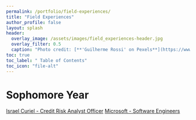 ```yaml
---
permalink: /portfolio/field-experiences/
title: "Field Experiences"
author_profile: false
layout: splash
header:
  overlay_image: /assets/images/field_experiences-header.jpg 
  overlay_filter: 0.5
  caption: "Photo credit: [**'Guilherme Rossi' on Pexels**](https://www.pexels.com/photo/yellow-school-bus-on-road-1755685/)"
toc: true
toc_label: " Table of Contents"
toc_icon: "file-alt"
---
```


# Sophomore Year
<a href="/portfolio/field-experiences/israel_curiel_credit_risk_analyst_officer/" class="btn btn--inverse btn--x-large">Israel Curiel - Credit Risk Analyst Officer</a>
<a href="/portfolio/field-experiences/microsoft_software_engineers/" class="btn btn--inverse btn--x-large">Microsoft - Software Engineers</a>